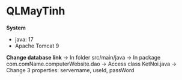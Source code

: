 # QLMayTinh

**System**
- java: 17
- Apache Tomcat 9

**Change database link**
-> In folder src/main/java
-> In package com.comName.computerWebsite.dao
-> Access class KetNoi.java
-> Change 3 properties: servername, useId, passWord 
  
